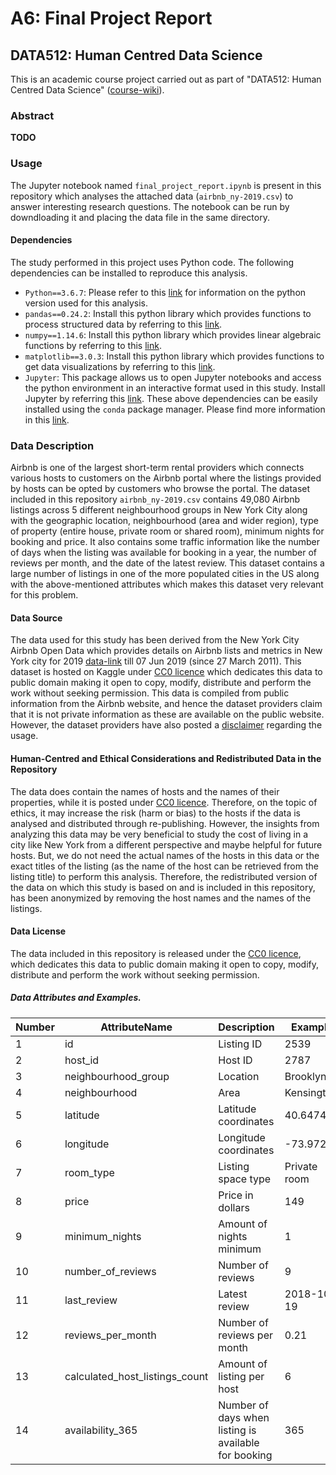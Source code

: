 # A6: Final Project Report
## DATA512: Human Centred Data Science

This is an academic course project carried out as part of "DATA512: Human Centred Data Science"
([course-wiki](https://wiki.communitydata.science/Human_Centered_Data_Science_(Fall_2019)#Week_1:_September_26)).

### Abstract
**TODO**

### Usage
The Jupyter notebook named ```final_project_report.ipynb``` is present in this repository which analyses
the attached data (```airbnb_ny-2019.csv```) to answer interesting research questions.
The notebook can be run by downdloading it and placing the data file in the same directory.

#### Dependencies
The study performed in this project uses Python code. The following dependencies can be installed to reproduce this analysis.
- ```Python==3.6.7```: Please refer to this [link](https://www.python.org/downloads/release/python-367/) for information on the python version used for this analysis.
- ```pandas==0.24.2```: Install this python library which provides functions to process structured data by referring to this [link](https://pandas.pydata.org/pandas-docs/version/0.24/install.html).
- ```numpy==1.14.6```: Install this python library which provides linear algebraic functions by referring to this [link](https://libraries.io/pypi/numpy/1.14.6).
- ```matplotlib==3.0.3```: Install this python library which provides functions to get data visualizations by referring to this [link](https://pypi.org/project/numpy/).
- ```Jupyter```: This package allows us to open Jupyter notebooks and access the python environment in an interactive format used in this study. Install Jupyter by referring this [link](https://jupyter.org/).
These above dependencies can be easily installed using the ```conda``` package manager. Please find more information in this [link](https://www.anaconda.com/distribution/).

### Data Description
Airbnb is one of the largest short-term rental providers which connects various hosts to customers on the
Airbnb portal where the listings provided by hosts can be opted by customers who browse the portal.
The dataset included in this repository ```airbnb_ny-2019.csv``` contains 49,080 Airbnb listings across 5 different
neighbourhood groups in New York City along with the geographic location,
neighbourhood (area and wider region), type of property (entire house, private room or shared room),
minimum nights for booking and price. It also contains some traffic information like the number of
days when the listing was available for booking in a year, the number of reviews per month, and
the date of the latest review. This dataset contains a large number of listings in one of the more
populated cities in the US along with the above-mentioned attributes which makes this dataset very relevant for this problem.

#### Data Source
The data used for this study has been derived from the New York City Airbnb Open Data which provides details on Airbnb lists
and metrics in New York city for 2019 [data-link](https://www.kaggle.com/dgomonov/new-york-city-airbnb-open-data)
till 07 Jun 2019 (since 27 March 2011).
This dataset is hosted on Kaggle under [CC0 licence](https://creativecommons.org/publicdomain/zero/1.0/) which
dedicates this data to public domain making it open to copy, modify, distribute and perform the work without seeking permission. This data is compiled from public information from the Airbnb website, and hence the dataset providers claim that it is not private information as these are available on the public website. However, the dataset providers have also posted a [disclaimer](http://insideairbnb.com/about.html#disclaimers) regarding the usage.

#### Human-Centred and Ethical Considerations and Redistributed Data in the Repository
The data does contain the names of hosts and the names of their properties,
while it is posted under [CC0 licence](https://creativecommons.org/publicdomain/zero/1.0/).
Therefore, on the topic of ethics, it may increase the risk (harm or bias) to the hosts if the data
is analysed and distributed through re-publishing. However, the insights from analyzing this data may
be very beneficial to study the cost of living in a city like New York from a different perspective
and maybe helpful for future hosts. But, we do not need the actual names of the hosts in this data or
the exact titles of the listing (as the name of the host can be retrieved from the listing title) to
perform this analysis.
Therefore, the redistributed version of the data on which this study is based on and is included in this repository, has been anonymized by removing the host names and the names of the listings.

#### Data License
The data included in this repository is released under the [CC0 licence](https://creativecommons.org/publicdomain/zero/1.0/), which dedicates this data to public domain making it open to copy, modify, distribute and perform the work without seeking permission.

##### Data Attributes and Examples.
| Number | AttributeName                  | Description                                          | Example                            |
|--------|--------------------------------|------------------------------------------------------|------------------------------------|
| 1      | id                             | Listing ID                                           | 2539                               |
| 2      | host_id                        | Host ID                                              | 2787                               |
| 3      | neighbourhood_group            | Location                                             | Brooklyn                           |
| 4      | neighbourhood                  | Area                                                 | Kensington                         |
| 5      | latitude                       | Latitude coordinates                                 | 40.64749                           |
| 6      | longitude                      | Longitude coordinates                                | -73.97237                          |
| 7      | room_type                      | Listing space type                                   | Private room                       |
| 8     | price                          | Price in dollars                                     | 149                                |
| 9     | minimum_nights                 | Amount of nights minimum                             | 1                                  |
| 10     | number_of_reviews              | Number of reviews                                    | 9                                  |
| 11     | last_review                    | Latest review                                        | 2018-10-19                         |
| 12     | reviews_per_month              | Number of reviews per month                          | 0.21                               |
| 13     | calculated_host_listings_count | Amount of listing per host                           | 6                                  |
| 14     | availability_365               | Number of days when listing is available for booking | 365                                |
